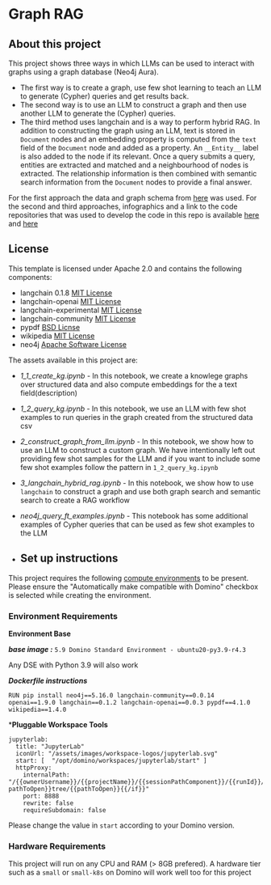 # Graph RAG

## About this project

This project shows three ways in which LLMs can be used to interact with graphs using a graph database (Neo4j Aura).
* The first way is to create a graph, use few shot learning to teach an LLM to generate (Cypher) queries and get results back.
* The second way is to use an LLM to construct a graph and then use another LLM to generate the (Cypher) queries. 
* The third method uses langchain and is a way to perform hybrid RAG. In addition to constructing the graph using an LLM, text is stored in `Document` nodes and an embedding property is computed from the `text` field of the `Document` node and added as a property. An `__Entity__`  label is also added to the node if its relevant. Once a query submits a query, entities are extracted and matched and a neighbourhood of nodes is extracted. The relationship information is then combined with semantic search information from the `Document` nodes to provide a final answer.

For the first approach the data and graph schema from [here](https://www.kaggle.com/code/yclaudel/analyze-netflix-data-using-graphs-neo4j) was used. For the second and third approaches, infographics and a link to the code repositories that was used to develop the code in this repo is available [here](https://blog.langchain.dev/enhancing-rag-based-applications-accuracy-by-constructing-and-leveraging-knowledge-graphs/) and [here](https://github.com/tomasonjo/blogs/blob/master/llm/openaifunction_constructing_graph.ipynb)

## License
This template is licensed under Apache 2.0 and contains the following components: 
* langchain 0.1.8 [MIT License](https://github.com/langchain-ai/langchain/blob/34284c25d4de4352bede97724fc1ef0bf10460bb/LICENSE)
* langchain-openai [MIT License](https://github.com/langchain-ai/langchain/blob/34284c25d4de4352bede97724fc1ef0bf10460bb/LICENSE)
* langchain-experimental [MIT License](https://github.com/langchain-ai/langchain/blob/34284c25d4de4352bede97724fc1ef0bf10460bb/LICENSE)
* langchain-community [MIT License](https://github.com/langchain-ai/langchain/blob/master/LICENSE)
* pypdf [BSD Licnse](https://github.com/py-pdf/pypdf/blob/main/LICENSE)
* wikipedia [MIT License](https://github.com/goldsmith/Wikipedia/blob/master/LICENSE)
* neo4j [Apache Software License](https://github.com/neo4j/neo4j-python-driver/blob/5.0/LICENSE.APACHE2.txt)

The assets available in this project are:

- *1_1_create_kg.ipynb* - In this notebook, we create a knowlege graphs over structured data and also compute embeddings for the a text field(description) 

* *1_2_query_kg.ipynb* - In this notebook, we use an LLM with few shot examples to run queries in the graph created from the structured data csv

* *2_construct_graph_from_llm.ipynb* - In this notebook, we show how to use an LLM to construct a custom graph. We have intentionally left out providing few shot samples for the LLM and if you want to include some few shot examples follow the pattern in `1_2_query_kg.ipynb`

* *3_langchain_hybrid_rag.ipynb* - In this notebook, we show how to use `langchain` to construct a graph and use both graph search and semantic search to create a RAG workflow

* *neo4j_query_ft_examples.ipynb* - This notebook has some additional examples of Cypher queries that can be used as few shot examples to the LLM 

* ## Set up instructions

This project requires the following [compute environments](https://docs.dominodatalab.com/en/latest/user_guide/f51038/environments/) to be present. Please ensure the "Automatically make compatible with Domino" checkbox is selected while creating the environment.

### Environment Requirements

**Environment Base**

***base image :*** `5.9 Domino Standard Environment - ubuntu20-py3.9-r4.3`

Any DSE with Python 3.9 will also work

***Dockerfile instructions***
```
RUN pip install neo4j==5.16.0 langchain-community==0.0.14 openai==1.9.0 langchain==0.1.2 langchain-openai==0.0.3 pypdf==4.1.0 wikipedia==1.4.0
```
***Pluggable Workspace Tools** 
```
jupyterlab:
  title: "JupyterLab"
  iconUrl: "/assets/images/workspace-logos/jupyterlab.svg"
  start: [  "/opt/domino/workspaces/jupyterlab/start" ]
  httpProxy:
    internalPath: "/{{ownerUsername}}/{{projectName}}/{{sessionPathComponent}}/{{runId}}/{{#if pathToOpen}}tree/{{pathToOpen}}{{/if}}"
    port: 8888
    rewrite: false
    requireSubdomain: false
```
Please change the value in `start` according to your Domino version.

### Hardware Requirements

This project will run on any CPU and RAM (> 8GB prefered). A hardware tier such as a `small` or `small-k8s` on Domino will work well too for this project
